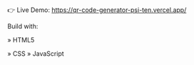 👉 Live Demo: https://qr-code-generator-psi-ten.vercel.app/

Build with:
<p> » HTML5 </p>
» CSS
» JavaScript


